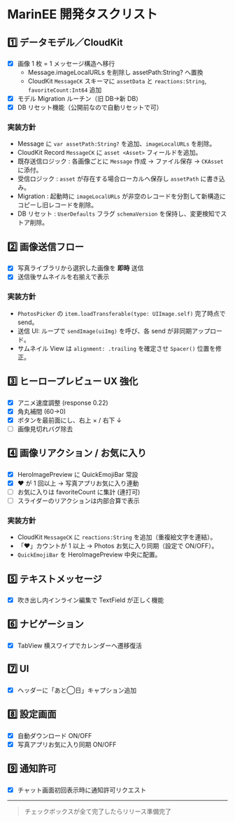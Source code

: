 # MarinEE 開発タスクリスト

## 1️⃣ データモデル／CloudKit
- [x] 画像 1 枚 = 1 メッセージ構造へ移行
  - Message.imageLocalURLs を削除し assetPath:String? へ置換
  - CloudKit `MessageCK` スキーマに `assetData` と `reactions:String`, `favoriteCount:Int64` 追加
- [x] モデル Migration ルーチン（旧 DB→新 DB）
- [x] DB リセット機能（公開前なので自動リセットで可）

### 実装方針
* Message に `var assetPath:String?` を追加、`imageLocalURLs` を削除。
* CloudKit Record `MessageCK` に `asset <Asset>` フィールドを追加。
* 既存送信ロジック : 各画像ごとに `Message` 作成 → ファイル保存 → `CKAsset` に添付。
* 受信ロジック : `asset` が存在する場合ローカルへ保存し `assetPath` に書き込み。
* Migration : 起動時に `imageLocalURLs` が非空のレコードを分割して新構造にコピーし旧レコードを削除。
* DB リセット : `UserDefaults` フラグ `schemaVersion` を保持し、変更検知でストア削除。

## 2️⃣ 画像送信フロー
- [x] 写真ライブラリから選択した画像を **即時** 送信
- [x] 送信後サムネイルを右揃えで表示

### 実装方針
* `PhotosPicker` の `item.loadTransferable(type: UIImage.self)` 完了時点で send。
* 送信 UI: ループで `sendImage(uiImg)` を呼び、各 send が非同期アップロード。
* サムネイル View は `alignment: .trailing` を確定させ `Spacer()` 位置を修正。

## 3️⃣ ヒーロープレビュー UX 強化
- [x] アニメ速度調整 (response 0.22)
- [x] 角丸補間 (60→0)
- [x] ボタンを最前面にし、右上 × / 右下 ↓
- [ ] 画像見切れバグ除去

## 4️⃣ 画像リアクション / お気に入り
- [x] HeroImagePreview に QuickEmojiBar 常設
- [x] ❤️ が 1 回以上 → 写真アプリお気に入り連動
- [ ] お気に入りは favoriteCount に集計 (連打可)
- [ ] スライダーのリアクションは内部合算で表示

### 実装方針
* CloudKit `MessageCK` に `reactions:String` を追加（重複絵文字を連結）。
* 「❤️」カウントが 1 以上 → Photos お気に入り同期（設定で ON/OFF）。
* `QuickEmojiBar` を HeroImagePreview 中央に配置。

## 5️⃣ テキストメッセージ
- [x] 吹き出し内インライン編集で TextField が正しく機能

## 6️⃣ ナビゲーション
- [x] TabView 横スワイプでカレンダーへ遷移復活

## 7️⃣ UI
- [x] ヘッダーに「あと◯日」キャプション追加

## 8️⃣ 設定画面
- [x] 自動ダウンロード ON/OFF
- [x] 写真アプリお気に入り同期 ON/OFF

## 9️⃣ 通知許可
- [x] チャット画面初回表示時に通知許可リクエスト

---
> チェックボックスが全て完了したらリリース準備完了
